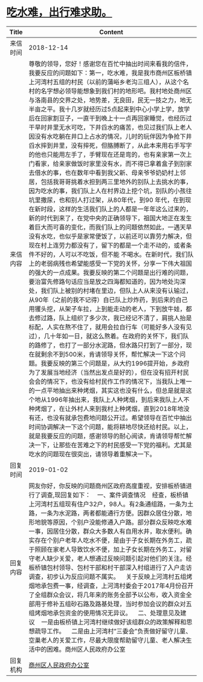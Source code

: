 # <a href="http://www.shangluo.gov.cn/zmhd/ldxxxx.jsp?urltype=leadermail.LeaderMailContentUrl&wbtreeid=1112&leadermailid=5073">吃水难，出行难求助。</a>
|Title|Content|
|:---:|---|
|来信时间|2018-12-14|
|来信内容|尊敬的领导，您好！感谢您在百忙中抽出时间来看我的信件，我要反应的问题如下：第一，吃水难，我是我市商州区板桥镇上河湾村五组的村民（以前的蒲峪乡老沟三组人），从这个名村的名字想必领导能想象到我们村的地形吧。我村地处商州区与洛南县的交界之处，地势差，无良田，民无一技之力，地无半亩之平。我十几岁就经历过5点起来到中心小学上学，放学后在回家割豆子，一直干到晚上十一点再回家睡觉，也经历过干旱时井里无水可吃，下井舀水的痛苦，也见过我们队上老人因没有水吃躺在井口上占水的情况，儿时的玩伴因为争抢下井舀水摔到井里，没有摔死，但胳膊断了，从此本来用右手写字的他也只能用左手了，手臂现在还是弯的，也有亲家第一次上门看家，给亲家做饭时家里没有水，而不得已拿着盒子到别家去借水的事，也在数年中看到我父新、母亲爷爷奶奶村上邻居，包括我哥哥挑着水担到两三里地外的别队上去挑水的事，因为吃水的事，我们队上人在村界边上挖个坑，别队的小孩往坑里撒尿，也和别人打过架，从80年代，到90 年代，在到现在新时段，这样的生活我们队上的人都是一年年这么过来的，新的时代到来了，在党中央的正确领导下，祖国大地正在发生着巨大而可喜的变化，而我们队上的问题依然如此，一遇天旱没有水吃，也似乎是家常便饭了，以前还可以靠劳力解决，但现在村上连劳力都没有了，留下的都是一个走不动的，或者条件不好的，人可以不吃饭，但不能 不喝水。在新时代，我们队上的老弱病残也希望能感受一下党的关怀，分享一下伟大祖国的强大的一点成果。我要反映的第二个问题是出行难的问题，要治富先修路句话应当是放之四海都知道的，因为地处沟深处，我们队上被别的村堵在里边，但队上人从来没有认输过，从90年（之前的我不记得）自已队上炒炸药，到后来的自己用䦆头挖，从架子车拉，上到能走动的老人，下到放牛娃，都去修过路，队上组织了多少次，我已经记不清了，肩挑人抬是标配，人实在熬不住了，就用会拉自行车（可能好多人没有见过），几十年如一日，就这么熬着。在政府的关怀下，我们队的路修了，也打了一部分水泥路，但水路只打到了一部分，现在就剩余不到500米，肯请领导关怀，帮忙解决一下这个问题。我要反映的第三个问题是，从大约1996提开始，乡政府为了发展当地经济（当然出发点是好的），但在没有招开村民会会的情况下，也没有给村民作工作的情况下，当我队上唯一的一点平地抽出来种烤烟，其实这也没有什么，但总是就是这个地从1996年抽出来，我队上人种烤烟，到后来我队上人不种烤烟了，在让外村人来到我村上种烤烟，直到2018年地没有还，也没有就承包费地问题公开过。希望领导在百忙中抽出时间协调解决一下这个问题，能将耕地尽快还给村民。以上，就是我要反应的问题，感谢领导的耐心阅读，肯请领导帮忙解决一下，让那些在苦难之下的村民感受一下党的福利。尤其是吃水的问题现在很突出，请领导着重解决一下。|
|回复时间|2019-01-02|
|回复内容|网友你好，你反映的问题商州区政府高度重视，安排板桥镇进行了调查,现回复如下：    一、案件调查情况    经查，板桥镇上河湾村五组现有住户32户，98人。有2条通组路，一条为土路，一条为水泥路，两者都能通行方便。因群众居住分散，地形地貌等原因，个别户没能修通入户路。部分群众反眏吃水难一事，因居住分散，群众大多数人有自用水井，取水便利。确实存在个别户老年人吃水不便，是由于子女长期在外务工，疏于照顾在家老人导致饮水不便，加上子女长期在外务工，对留守老人缺少关爱，老人想通过反映问题引起对他们的关注。经板桥镇包村领导、包村干部和村干部深入村组进行了入户走访调查，初步认为反应问题不属实。    关于反映上河湾村五组烤烟地承包费一事，经调查，上河湾村委会于2017年4月份召开了全组群众会议，将几年来的账务全部予以公布，收入资金全部用于修补五组砂石路及路基处理，当时参加会议的群众对五组烤烟地承包资金的使用情况无异议。    二、处理意见及建议    一是由板桥镇上河湾村继续做好该组群众的政策解释和思想疏导工作。    二是由上河湾村”三委会”负责做好留守儿童、空巢老人的关爱工作，尽最大限度帮助留守儿童、老人解决生活中的困难。商州区人民政府办公室|
|回复机构|<a href="../../categories/agencies/商州区人民政府办公室.md">商州区人民政府办公室</a>|
